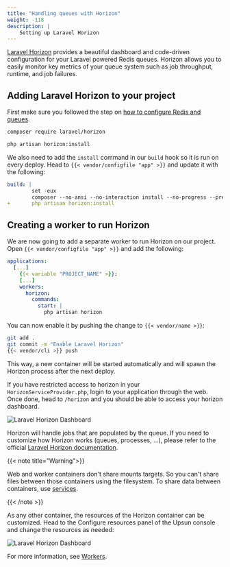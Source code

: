 ```yaml
---
title: "Handling queues with Horizon"
weight: -118
description: |
    Setting up Laravel Horizon
---
```


[Laravel Horizon](https://laravel.com/docs/master/horizon#main-content) provides a beautiful dashboard and code-driven configuration for your Laravel powered Redis queues. Horizon allows you to easily monitor key metrics of your queue system such as job throughput, runtime, and job failures.

## Adding Laravel Horizon to your project

First make sure you followed the step on [how to configure Redis and queues](./setup-redis.html#using-redis-for-laravel-queues).

```bash
composer require laravel/horizon

php artisan horizon:install
```

We also need to add the `install` command in our `build` hook so it is run on every deploy. Head to `{{< vendor/configfile "app" >}}` and update it with the following:

```yaml
build: |
        set -eux
        composer --no-ansi --no-interaction install --no-progress --prefer-dist --optimize-autoloader --no-dev
+       php artisan horizon:install
```

## Creating a worker to run Horizon

We are now going to add a separate worker to run Horizon on our project. Open `{{< vendor/configfile "app" >}}` and add the following:

```yaml
applications:
  [...]
    {{< variable "PROJECT_NAME" >}}:
    [...]
    workers:
      horizon:
        commands:
          start: |
            php artisan horizon
```

You can now enable it by pushing the change to `{{< vendor/name >}}`:

```bash
git add .
git commit -m "Enable Laravel Horizon"
{{< vendor/cli >}} push
```

This way, a new container will be started automatically and will spawn the Horizon process after the next deploy.

If you have restricted access to horizon in your `HorizonServiceProvider.php`, login to your application through the web. Once done, head to `/horizon` and you should be able to access your horizon dashboard.

![Laravel Horizon Dashboard](/images/guides/laravel/horizon-dashboard.png "0.5")

Horizon will handle jobs that are populated by the queue. If you need to customize how Horizon works (queues, processes, …), please refer to the official [Laravel Horizon documentation](https://laravel.com/docs/master/horizon#main-content).


{{< note title="Warning">}}

Web and worker containers don't share mounts targets.
So you can't share files between those containers using the filesystem.
To share data between containers, use [services](/add-services/_index.md).

{{< /note >}}


As any other container, the resources of the Horizon container can be customized. Head to the Configure resources panel of the Upsun console and change the resources as needed:

![Laravel Horizon Dashboard](/images/guides/laravel/horizon-resources.png "0.5")

For more information, see [Workers](/create-apps/app-reference#workers).
